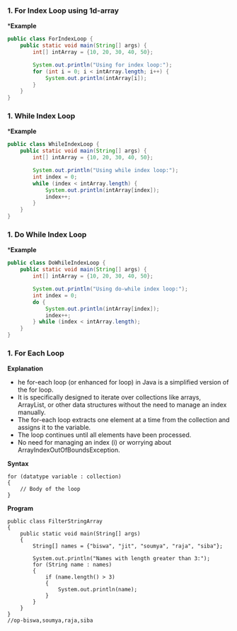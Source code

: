 ### 1. For Index Loop using 1d-array
***Example**
```java
public class ForIndexLoop {
    public static void main(String[] args) {
        int[] intArray = {10, 20, 30, 40, 50};

        System.out.println("Using for index loop:");
        for (int i = 0; i < intArray.length; i++) {
            System.out.println(intArray[i]);
        }
    }
}
```
### 1. While Index Loop 
***Example**
```java
public class WhileIndexLoop {
    public static void main(String[] args) {
        int[] intArray = {10, 20, 30, 40, 50};

        System.out.println("Using while index loop:");
        int index = 0;
        while (index < intArray.length) {
            System.out.println(intArray[index]);
            index++;
        }
    }
}
```
### 1. Do While Index Loop 
***Example**
```java
public class DoWhileIndexLoop {
    public static void main(String[] args) {
        int[] intArray = {10, 20, 30, 40, 50};

        System.out.println("Using do-while index loop:");
        int index = 0;
        do {
            System.out.println(intArray[index]);
            index++;
        } while (index < intArray.length);
    }
}
```
### 1. For Each Loop  
**Explanation**
- he for-each loop (or enhanced for loop) in Java is a simplified version of the for loop.
- It is specifically designed to iterate over collections like arrays, ArrayList,
   or other data structures without the need to manage an index manually.
- The for-each loop extracts one element at a time from the collection and assigns it to the variable.
- The loop continues until all elements have been processed.
- No need for managing an index (i) or worrying about ArrayIndexOutOfBoundsException.
  
**Syntax**
```
for (datatype variable : collection)
{
    // Body of the loop
}
```
**Program**
```
public class FilterStringArray
{
    public static void main(String[] args)
    {
        String[] names = {"biswa", "jit", "soumya", "raja", "siba"};

        System.out.println("Names with length greater than 3:");
        for (String name : names)
        {
            if (name.length() > 3)
            {
                System.out.println(name);
            }
        }
    }
}
//op-biswa,soumya,raja,siba
```
